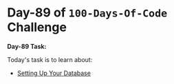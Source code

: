 # Day-89 of `100-Days-Of-Code` Challenge

**Day-89 Task:**

Today's task is to learn about:

- [Setting Up Your Database](https://nextjs.org/learn/dashboard-app/setting-up-your-database)
